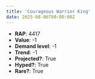 ```yaml
---
title: 'Courageous Warrior King'
date: 2025-08-06T00:00:00Z
---
```

- **RAP**: 4417
- **Value**: -1
- **Demand level**: -1
- **Trend**: -1
- **Projected?**: True
- **Hyped?**: True
- **Rare?**: True
